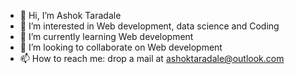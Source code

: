 - 👋 Hi, I’m Ashok Taradale
- 👀 I’m interested in Web development, data science and Coding
- 🌱 I’m currently learning Web development
- 💞️ I’m looking to collaborate on Web development
- 📫 How to reach me: drop a mail at ashoktaradale@outlook.com

<!---
ashok6110/ashok6110 is a ✨ special ✨ repository because its `README.md` (this file) appears on your GitHub profile.
You can click the Preview link to take a look at your changes.
--->
